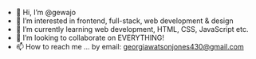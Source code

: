 - 👋 Hi, I’m @gewajo
- 👀 I’m interested in frontend, full-stack, web development & design
- 🌱 I’m currently learning web development, HTML, CSS, JavaScript etc.
- 💞️ I’m looking to collaborate on EVERYTHING!
- 📫 How to reach me ... by email: georgiawatsonjones430@gmail.com

<!---
gewajo/gewajo is a ✨ special ✨ repository because its `README.md` (this file) appears on your GitHub profile.
You can click the Preview link to take a look at your changes.
--->
